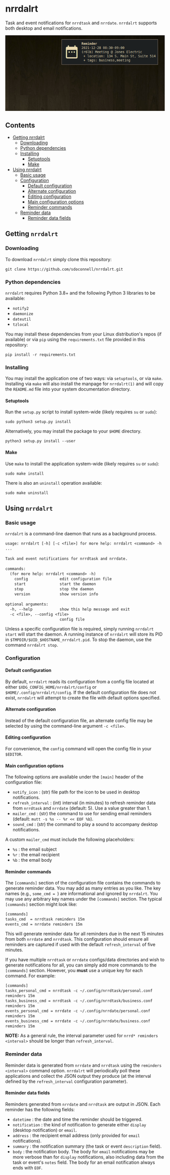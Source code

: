 # nrrdalrt

Task and event notifications for `nrrdtask` and `nrrdate`. `nrrdalrt` supports both desktop and email notifications. 

![Notification](doc/img/notification.png)

## Contents

- [Getting nrrdalrt](#getting-nrrdalrt)
    - [Downloading](#downloading)
    - [Python dependencies](#python-dependencies)
    - [Installing](#installing)
        - [Setuptools](#setuptools)
        - [Make](#make)
- [Using nrrdalrt](#using-nrrdalrt)
    - [Basic usage](#basic-usage)
    - [Configuration](#configuration)
        - [Default configuration](#default-configuration)
        - [Alternate configuration](#alternate-configuration)
        - [Editing configuration](#editing-configuration)
        - [Main configuration options](#main-configuration-options)
        - [Reminder commands](#reminder-commands)
    - [Reminder data](#reminder-data)
        - [Reminder data fields](#reminder-data-fields)

## Getting `nrrdalrt`
### Downloading
To download `nrrdalrt` simply clone this repository:

    git clone https://github.com/sdoconnell/nrrdalrt.git

### Python dependencies
`nrrdalrt` requires Python 3.8+ and the following Python 3 libraries to be available:

- `notify2`
- `daemonize`
- `dateutil`
- `tzlocal`

You may install these dependencies from your Linux distribution's repos (if available) or via `pip` using the `requirements.txt` file provided in this repository:

    pip install -r requirements.txt

### Installing
You may install the application one of two ways: via `setuptools`, or via `make`. Installing via `make` will also install the manpage for `nrrdalrt(1)` and will copy the `README.md` file into your system documentation directory.

#### Setuptools
Run the `setup.py` script to install system-wide (likely requires `su` or `sudo`):

    sudo python3 setup.py install

Alternatively, you may install the package to your `$HOME` directory.

    python3 setup.py install --user

#### Make
Use `make` to install the application system-wide (likely requires `su` or `sudo`):

    sudo make install

There is also an `uninstall` operation available:

    sudo make uninstall

## Using `nrrdalrt`
### Basic usage
`nrrdalrt` is a command-line daemon that runs as a background process.

    usage: nrrdalrt [-h] [-c <file>] for more help: nrrdalrt <command> -h ...

    Task and event notifications for nrrdtask and nrrdate.

    commands:
      (for more help: nrrdalrt <command> -h)
        config              edit configuration file
        start               start the daemon
        stop                stop the daemon
        version             show version info

    optional arguments:
      -h, --help            show this help message and exit
      -c <file>, --config <file>
                            config file

Unless a specific configuration file is required, simply running `nrrdalrt start` will start the daemon. A running instance of `nrrdalrt` will store its PID in `$TMPDIR/$UID_$HOSTNAME_nrrdalrt.pid`. To stop the daemon, use the command `nrrdalrt stop`.

### Configuration
#### Default configuration
By default, `nrrdalrt` reads its configuration from a config file located at either `$XDG_CONFIG_HOME/nrrdalrt/config` or `$HOME/.config/nrrdalrt/config`. If the default configuration file does not exist, `nrrdalrt` will attempt to create the file with default options specified.

#### Alternate configuration
Instead of the default configuration file, an alternate config file may be selected by using the command-line argument `-c <file>`.

#### Editing configuration
For convenience, the `config` command will open the config file in your `$EDITOR`.

#### Main configuration options
The following options are available under the `[main]` header of the configuration file:

- `notify_icon` : (str) file path for the icon to be used in desktop notifications.
- `refresh_interval` : (int) interval (in minutes) to refresh reminder data from `nrrdtask` and `nrrdate` (default: 5). Use a value greater than 1.
- `mailer_cmd` : (str) the command to use for sending email reminders (default: `mutt -s %s -- %r << EOF %b`).
- `sound_cmd` : (str) the command to play a sound to accompany desktop notifications.

A custom `mailer_cmd` must include the following placeholders:
- `%s` : the email subject
- `%r` : the email recipient
- `%b` : the email body

#### Reminder commands
The `[commands]` section of the configuration file contains the commands to generate reminder data. You may add as many entries as you like. The key names (e.g., `some_cmd = `) are informational and ignored by `nrrdalrt`. You may use any arbitrary key names under the `[commands]` section. The typical `[commands]` section might look like:

    [commands]
    tasks_cmd  = nrrdtask reminders 15m
    events_cmd = nrrdate reminders 15m

This will generate reminder data for all reminders due in the next 15 minutes from both `nrrdate` and `nrrdtask`. This configuration should ensure all reminders are captured if used with the default `refresh_interval` of five minutes.

If you have multiple `nrrdtask` or `nrrdate` configs/data directories and wish to generate notifications for all, you can simply add more commands to the `[commands]` section. However, you **must** use a unique key for each command. For example:

    [commands]
    tasks_personal_cmd = nrrdtask -c ~/.config/nrrdtask/personal.conf reminders 15m
    tasks_business_cmd = nrrdtask -c ~/.config/nrrdtask/business.conf reminders 15m
    events_personal_cmd = nrrdate -c ~/.config/nrrdate/personal.conf reminders 15m
    events_business_cmd = nrrdate -c ~/.config/nrrdate/business.conf reminders 15m

**NOTE:** As a general rule, the interval parameter used for `nrrd* reminders <interval>` should be longer than `refresh_interval`.

### Reminder data
Reminder data is generated from `nrrdate` and `nrrdtask` using the `reminders <interval>` command option. `nrrdalrt` will periodically poll these applications and collect the JSON output they produce (at the interval defined by the `refresh_interval` configuration parameter).

#### Reminder data fields
Reminders generated from `nrrdate` and `nrrdtask` are output in JSON. Each reminder has the following fields:
- `datetime` : the date and time the reminder should be triggered.
- `notification` : the kind of notification to generate either `display` (desktop notification) or `email`.
- `address` : the recipient email address (only provided for `email` notifications).
- `summary` : the notification summary (the task or event `description` field).
- `body` : the notification body. The body for `email` notifications may be more verbose than for `display` notifications, also including data from the task or event's `notes` field. The body for an email notification always ends with `EOF`.

